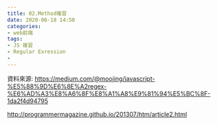 ```yaml
---
title: 02.Method複習
date: 2020-06-18 14:50
categories: 
- web前端
tags:
- JS 複習
- Regular Exression
- 
---
```




資料來源:
https://medium.com/@moojing/javascript-%E5%88%9D%E6%8E%A2regex-%E6%AD%A3%E8%A6%8F%E8%A1%A8%E9%81%94%E5%BC%8F-1da2f4d94795

http://programmermagazine.github.io/201307/htm/article2.html